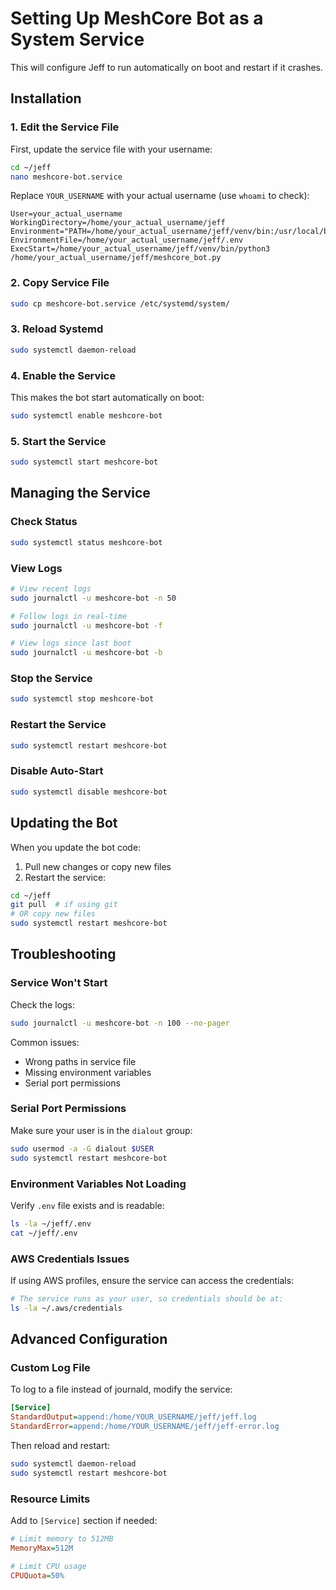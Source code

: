 # Setting Up MeshCore Bot as a System Service

This will configure Jeff to run automatically on boot and restart if it crashes.

## Installation

### 1. Edit the Service File

First, update the service file with your username:

```bash
cd ~/jeff
nano meshcore-bot.service
```

Replace `YOUR_USERNAME` with your actual username (use `whoami` to check):

```
User=your_actual_username
WorkingDirectory=/home/your_actual_username/jeff
Environment="PATH=/home/your_actual_username/jeff/venv/bin:/usr/local/bin:/usr/bin:/bin"
EnvironmentFile=/home/your_actual_username/jeff/.env
ExecStart=/home/your_actual_username/jeff/venv/bin/python3 /home/your_actual_username/jeff/meshcore_bot.py
```

### 2. Copy Service File

```bash
sudo cp meshcore-bot.service /etc/systemd/system/
```

### 3. Reload Systemd

```bash
sudo systemctl daemon-reload
```

### 4. Enable the Service

This makes the bot start automatically on boot:

```bash
sudo systemctl enable meshcore-bot
```

### 5. Start the Service

```bash
sudo systemctl start meshcore-bot
```

## Managing the Service

### Check Status

```bash
sudo systemctl status meshcore-bot
```

### View Logs

```bash
# View recent logs
sudo journalctl -u meshcore-bot -n 50

# Follow logs in real-time
sudo journalctl -u meshcore-bot -f

# View logs since last boot
sudo journalctl -u meshcore-bot -b
```

### Stop the Service

```bash
sudo systemctl stop meshcore-bot
```

### Restart the Service

```bash
sudo systemctl restart meshcore-bot
```

### Disable Auto-Start

```bash
sudo systemctl disable meshcore-bot
```

## Updating the Bot

When you update the bot code:

1. Pull new changes or copy new files
2. Restart the service:

```bash
cd ~/jeff
git pull  # if using git
# OR copy new files
sudo systemctl restart meshcore-bot
```

## Troubleshooting

### Service Won't Start

Check the logs:
```bash
sudo journalctl -u meshcore-bot -n 100 --no-pager
```

Common issues:
- Wrong paths in service file
- Missing environment variables
- Serial port permissions

### Serial Port Permissions

Make sure your user is in the `dialout` group:

```bash
sudo usermod -a -G dialout $USER
sudo systemctl restart meshcore-bot
```

### Environment Variables Not Loading

Verify `.env` file exists and is readable:

```bash
ls -la ~/jeff/.env
cat ~/jeff/.env
```

### AWS Credentials Issues

If using AWS profiles, ensure the service can access the credentials:

```bash
# The service runs as your user, so credentials should be at:
ls -la ~/.aws/credentials
```

## Advanced Configuration

### Custom Log File

To log to a file instead of journald, modify the service:

```ini
[Service]
StandardOutput=append:/home/YOUR_USERNAME/jeff/jeff.log
StandardError=append:/home/YOUR_USERNAME/jeff/jeff-error.log
```

Then reload and restart:
```bash
sudo systemctl daemon-reload
sudo systemctl restart meshcore-bot
```

### Resource Limits

Add to `[Service]` section if needed:

```ini
# Limit memory to 512MB
MemoryMax=512M

# Limit CPU usage
CPUQuota=50%
```
